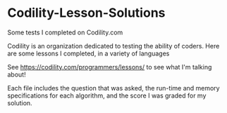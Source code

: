 # Codility-Lesson-Solutions
Some tests I completed on Codility.com

Codility is an organization dedicated to testing the ability of coders. Here are some lessons I completed, in a variety of languages

See https://codility.com/programmers/lessons/ to see what I'm talking about!

Each file includes the question that was asked, the run-time and memory specifications for each algorithm, and the score I was 
graded for my solution. 

